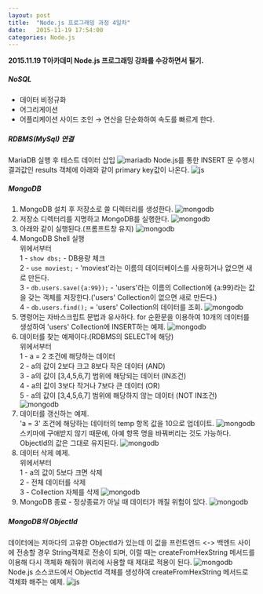 ```yaml
---
layout: post
title:  "Node.js 프로그래밍 과정 4일차"
date:   2015-11-19 17:54:00
categories: Node.js
---
```


**2015.11.19 T아카데미 Node.js 프로그래밍 강좌를 수강하면서 필기.**

##### NoSQL
+ 데이터 비정규화
+ 어그리게이션
+ 어플리케이션 사이드 조인 → 연산을 단순화하여 속도를 빠르게 한다.
 
##### RDBMS(MySql) 연결
MariaDB 실행 후 테스트 데이터 삽입
![mariadb](./../../../../../images/20151119/12.png)
Node.js를 통한 INSERT 문 수행시 결과값인 results 객체에 아래와 같이 primary key값이 나온다.
![js](./../../../../../images/20151119/11.png)
 
##### MongoDB
1. MongoDB 설치 후 저장소로 쓸 디렉터리를 생성한다.
![mongodb](./../../../../../images/20151119/01.png)
2. 저장소 디렉터리를 지명하고 MongoDB를 실행한다.
![mongodb](./../../../../../images/20151119/02.png)
3. 아래와 같이 실행된다.(프롬프트창 유지)
![mongodb](./../../../../../images/20151119/03.png)
4. MongoDB Shell 실행  
위에서부터  
  1 - `show dbs;` - DB용량 체크  
  2 - `use moviest;` - 'moviest'라는 이름의 데이터베이스를 사용하거나 없으면 새로 만든다.  
  3 - `db.users.save({a:99});` - 'users'라는 이름의 Collection에 {a:99}라는 값을 갖는 객체를 저장한다.('users' Collection이 없으면 새로 만든다.)  
  4 - `db.users.find();` = 'users' Collection의 데이터를 조회.
![mongodb](./../../../../../images/20151119/04.png)
5. 명령어는 자바스크립트 문법과 유사하다. for 순환문을 이용하여 10개의 데이터를 생성하여 'users' Collection에 INSERT하는 예제.
![mongodb](./../../../../../images/20151119/05.png)
6. 데이터를 찾는 예제이다.(RDBMS의 SELECT에 해당)  
위에서부터  
  1 - a = 2 조건에 해당하는 데이터  
  2 - a의 값이 2보다 크고 8보다 작은 데이터 (AND)  
  3 - a의 값이 [3,4,5,6,7] 범위에 해당되는 데이터 (IN조건)  
  4 - a의 값이 3보다 작거나 7보다 큰 데이터 (OR)  
  5 - a의 값이 [3,4,5,6,7] 범위에 해당하지 않는 데이터 (NOT IN조건)
![mongodb](./../../../../../images/20151119/06.png)
 7. 데이터를 갱신하는 예제.  
'a = 3' 조건에 해당하는 데이터의 temp 항목 값을 10으로 업데이트. 
![mongodb](./../../../../../images/20151119/07.png)
스키마에 구애받지 않기 때문에, 아예 항목 명을 바꿔버리는 것도 가능하다. ObjectId의 값은 그대로 유지된다.
![mongodb](./../../../../../images/20151119/08.png)
8. 데이터 삭제 예제.  
위에서부터  
  1 - a의 값이 5보다 크면 삭제  
  2 - 전체 데이터를 삭제  
  3 - Collection 자체를 삭제
![mongodb](./../../../../../images/20151119/09.png)
9. MongoDB 종료 - 정상종료가 아닐 때 데이터가 깨질 위험이 있다.
![mongodb](./../../../../../images/20151119/10.png)
 
##### MongoDB의 ObjectId
 
데이터에는 저마다의 고유한 ObjectId가 있는데 이 값을 프런트엔드 <-> 백엔드 사이에 전송할 경우 String객체로 전송이 되며,
이럴 때는 createFromHexString 메서드를 이용해 다시 객체화 해줘야 쿼리에 사용할 때 제대로 적용이 된다.
![mongodb](./../../../../../images/20151119/13.png)
Node.js 소스코드에서 ObjectId 객체를 생성하여 createFromHexString 메서드로 객체화 해주는 예제.
![js](./../../../../../images/20151119/14.png)